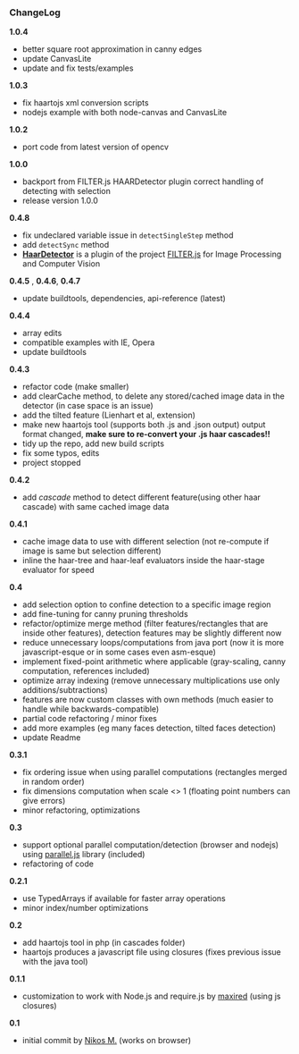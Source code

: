 ### ChangeLog

__1.0.4__
* better square root approximation in canny edges
* update CanvasLite
* update and fix tests/examples

__1.0.3__
* fix haartojs xml conversion scripts
* nodejs example with both node-canvas and CanvasLite

__1.0.2__
* port code from latest version of opencv

__1.0.0__
* backport from FILTER.js HAARDetector plugin correct handling of detecting with selection
* release version 1.0.0

__0.4.8__
* fix undeclared variable issue in `detectSingleStep` method
* add `detectSync` method
* [**HaarDetector**](https://github.com/foo123/FILTER.js/blob/master/src/plugins/HaarDetector.js) is a plugin of the project [FILTER.js](https://github.com/foo123/FILTER.js) for Image Processing and Computer Vision


__0.4.5__ , __0.4.6__, __0.4.7__
* update buildtools, dependencies, api-reference (latest)


__0.4.4__
* array edits
* compatible examples with IE, Opera
* update buildtools


__0.4.3__
* refactor code (make smaller)
* add clearCache method, to delete any stored/cached image data in the detector (in case space is an issue)
* add the tilted feature (Lienhart et al, extension)
* make new haartojs tool (supports both .js and .json output) output format changed, __make sure to re-convert your .js haar cascades!!__
* tidy up the repo, add new build scripts
* fix some typos, edits
* project stopped

__0.4.2__
* add _cascade_ method to detect different feature(using other haar cascade) with same cached image data

__0.4.1__
* cache image data to use with different selection (not re-compute if image is same but selection different)
* inline the haar-tree and haar-leaf evaluators inside the haar-stage evaluator for speed

__0.4__
* add selection option to confine detection to a specific image region
* add fine-tuning for canny pruning thresholds
* refactor/optimize merge method (filter features/rectangles that are inside other features), detection features may be slightly different now
* reduce unnecessary loops/computations from java port (now it is more javascript-esque or in some cases even asm-esque)
* implement fixed-point arithmetic where applicable (gray-scaling, canny computation, references included)
* optimize array indexing (remove unnecessary multiplications use only additions/subtractions)
* features are now custom classes with own methods (much easier to handle while backwards-compatible)
* partial code refactoring / minor fixes
* add more examples (eg many faces detection, tilted faces detection)
* update Readme

__0.3.1__
* fix ordering issue when using parallel computations (rectangles merged in random order)
* fix dimensions computation when scale <> 1 (floating point numbers can give errors)
* minor refactoring, optimizations

__0.3__
* support optional parallel computation/detection (browser and nodejs) using [parallel.js](https://github.com/adambom/parallel.js) library (included)
* refactoring of code

__0.2.1__
* use TypedArrays if available for faster array operations
* minor index/number optimizations

__0.2__
* add haartojs tool in php (in cascades folder)
* haartojs produces a javascript file using closures (fixes previous issue with the java tool)

__0.1.1__
* customization to work with Node.js and require.js by [maxired](https://github.com/maxired)  (using js closures)

__0.1__
* initial commit by [Nikos M.](https://github.com/foo123) (works on browser)
